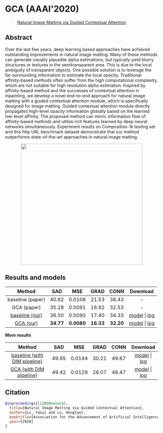 # GCA (AAAI'2020)

> [Natural Image Matting via Guided Contextual Attention](https://arxiv.org/abs/2001.04069)

<!-- [ALGORITHM] -->

## Abstract

<!-- [ABSTRACT] -->

Over the last few years, deep learning based approaches have achieved outstanding improvements in natural image matting. Many of these methods can generate visually plausible alpha estimations, but typically yield blurry structures or textures in the semitransparent area. This is due to the local ambiguity of transparent objects. One possible solution is to leverage the far-surrounding information to estimate the local opacity. Traditional affinity-based methods often suffer from the high computational complexity, which are not suitable for high resolution alpha estimation. Inspired by affinity-based method and the successes of contextual attention in inpainting, we develop a novel end-to-end approach for natural image matting with a guided contextual attention module, which is specifically designed for image matting. Guided contextual attention module directly propagates high-level opacity information globally based on the learned low-level affinity. The proposed method can mimic information flow of affinity-based methods and utilize rich features learned by deep neural networks simultaneously. Experiment results on Composition-1k testing set and this http URL benchmark dataset demonstrate that our method outperforms state-of-the-art approaches in natural image matting.

<!-- [IMAGE] -->

<div align=center >
 <img src="https://user-images.githubusercontent.com/12726765/144176004-c9c26201-f8af-416a-9bea-ccd60bae7913.png" width="400"/>
</div >

## Results and models

|                                 Method                                  |    SAD    |    MSE     |   GRAD    |   CONN    |                                           Download                                           |
| :---------------------------------------------------------------------: | :-------: | :--------: | :-------: | :-------: | :------------------------------------------------------------------------------------------: |
|                            baseline (paper)                             |   40.62   |   0.0106   |   21.53   |   38.43   |                                              -                                               |
|                               GCA (paper)                               |   35.28   |   0.0091   |   16.92   |   32.53   |                                              -                                               |
| [baseline (our)](/configs/mattors/gca/baseline_r34_4x10_200k_comp1k.py) |   36.50   |   0.0090   |   17.40   |   34.33   | [model](https://download.openmmlab.com/mmediting/mattors/gca/baseline_r34_4x10_200k_comp1k_SAD-36.50_20200614_105701-95be1750.pth) \| [log](https://download.openmmlab.com/mmediting/mattors/gca/baseline_r34_4x10_200k_comp1k_20200614_105701.log.json) |
|      [GCA (our)](/configs/mattors/gca/gca_r34_4x10_200k_comp1k.py)      | **34.77** | **0.0080** | **16.33** | **32.20** | [model](https://download.openmmlab.com/mmediting/mattors/gca/gca_r34_4x10_200k_comp1k_SAD-34.77_20200604_213848-4369bea0.pth) \| [log](https://download.openmmlab.com/mmediting/mattors/gca/gca_r34_4x10_200k_comp1k_20200604_213848.log.json) |

**More results**

|                                          Method                                          |  SAD  |  MSE   | GRAD  | CONN  |                                          Download                                           |
| :--------------------------------------------------------------------------------------: | :---: | :----: | :---: | :---: | :-----------------------------------------------------------------------------------------: |
| [baseline (with DIM pipeline)](/configs/mattors/gca/baseline_dimaug_r34_4x10_200k_comp1k.py) | 49.95 | 0.0144 | 30.21 | 49.67 | [model](https://download.openmmlab.com/mmediting/mattors/gca/baseline_dimaug_r34_4x10_200k_comp1k_SAD-49.95_20200626_231612-535c9a11.pth) \| [log](https://download.openmmlab.com/mmediting/mattors/gca/baseline_dimaug_r34_4x10_200k_comp1k_20200626_231612.log.json) |
|    [GCA (with DIM pipeline)](/configs/mattors/gca/gca_dimaug_r34_4x10_200k_comp1k.py)    | 49.42 | 0.0129 | 28.07 | 49.47 | [model](https://download.openmmlab.com/mmediting/mattors/gca/gca_dimaug_r34_4x10_200k_comp1k_SAD-49.42_20200626_231422-8e9cc127.pth) \| [log](https://download.openmmlab.com/mmediting/mattors/gca/gca_dimaug_r34_4x10_200k_comp1k_20200626_231422.log.json) |

## Citation

```bibtex
@inproceedings{li2020natural,
  title={Natural Image Matting via Guided Contextual Attention},
  author={Li, Yaoyi and Lu, Hongtao},
  booktitle={Association for the Advancement of Artificial Intelligence (AAAI)},
  year={2020}
}
```
